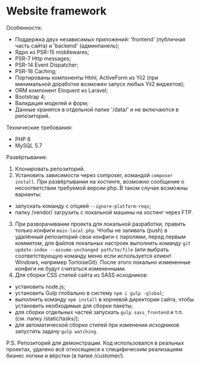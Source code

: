 # Website framework

Особенности:
 - Поддержка двух независимых приложений: 'frontend' (публичная часть сайта) и 'backend' (админпанель);
 - Ядро из PSR-15 middlewares;
 - PSR-7 Http messages;
 - PSR-14 Event Dispatcher;
 - PSR-16 Caching;
 - Портированы компоненты Html, ActiveForm из Yii2 (при минимальной доработке возможен запуск любых Yii2 виджетов);
 - ORM компонент Eloquent из Laravel;
 - Bootstrap 4;
 - Валидация моделей и форм;
 - Данные хранятся в отдельной папке '/data/' и не включаются в репозиторий.

Технические требования:
 - PHP 8
 - MySQL 5.7

Развёртывание:
1. Клонировать репозиторий.
2. Установить зависимости через composer, командой `composer install`. При развёртывании на хостинге, возможно сообщение о несоответствии требуемой версии php. В таком случае возможны варианты:
 - запускать команду с опцией `--ignore-platform-reqs`;
 - папку /vendor/ загрузить с локальной машины на хостинг через FTP.
3. При разворачивании проекта для локальной разработки, править только конфиги `main-local.php`. Чтобы не заливать (push) в удалённый репозиторий свои конфиги с паролями, перед первым коммитом, для файлов локальных настроек выполнить команду `git update-index --assume-unchanged path/to/file` (или выбрать соответствующую команду меню если используется клиент Windows, например TortoiseGit). После этого локально измененные конфиги не будут считаться измененными.
4. Для сборки CSS стилей сайта из SASS исходников:
 - установить node.js;
 - установить Gulp глобально в систему `npm i gulp -global`;
 - выполнить команду `npm install` в корневой директории сайта, чтобы установить необходимые для сборки пакеты;
 - для сборки отдельных частей запускать `gulp sass_frontend` и т.п. (см. папку /static/tasks/);
 - для автоматической сборки стилей при изменении исходников запустить задачу `gulp watching`.

 P.S. Репозиторий для демонстрации. Код использовался в реальных проектах, удалено всё относящееся к специфическим реализациям бизнес логики и вёрстки (в папке /customer/).